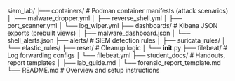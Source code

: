 siem_lab/
├── containers/           # Podman container manifests (attack scenarios)
│   ├── malware_dropper.yml
│   ├── reverse_shell.yml
│   ├── port_scanner.yml
│   └── log_wiper.yml
├── dashboards/           # Kibana JSON exports (prebuilt views)
│   ├── malware_dashboard.json
│   └── shell_alerts.json
├── alerts/               # SIEM detection rules
│   ├── suricata_rules/
│   └── elastic_rules/
├── reset/                # Cleanup logic
│   └── __init__.py
├── filebeat/             # Log forwarding configs
│   └── filebeat.yml
├── student_docs/         # Handouts, report templates
│   ├── lab_guide.md
│   └── forensic_report_template.md
└── README.md             # Overview and setup instructions